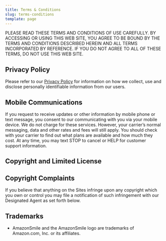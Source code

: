 ```yaml
---
title: Terms & Conditions
slug: terms-conditions
template: page
---
```


PLEASE READ THESE TERMS AND CONDITIONS OF USE CAREFULLY.  BY ACCESSING OR USING THIS WEB SITE, YOU AGREE TO BE BOUND BY THE TERMS AND CONDITIONS DESCRIBED HEREIN AND ALL TERMS INCORPORATED BY REFERENCE.  IF YOU DO NOT AGREE TO ALL OF THESE TERMS, DO NOT USE THIS WEB SITE.

## Privacy Policy
Please refer to our [Privacy Policy](https://www.peer1on1.org/privacy-policy) for information on how we collect, use and disclose personally identifiable information from our users.

## Mobile Communications
If you request to receive updates or other information by mobile phone or text message, you consent to our communicating with you via your mobile device.  We do not charge for these services.  However, your carrier’s normal messaging, data and other rates and fees will still apply.  You should check with your carrier to find out what plans are available and how much they cost.  At any time, you may text STOP to cancel or HELP for customer support information.

## Copyright and Limited License

## Copyright Complaints
If you believe that anything on the Sites infringe upon any copyright which you own or control you may file a notification of such infringement with our Designated Agent as set forth below.

## Trademarks
- AmazonSmile and the AmazonSmile logo are trademarks of Amazon.com, Inc. or its affiliates.
